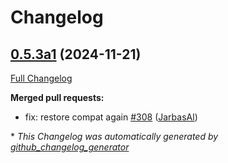 # Changelog

## [0.5.3a1](https://github.com/OpenVoiceOS/ovos-utils/tree/0.5.3a1) (2024-11-21)

[Full Changelog](https://github.com/OpenVoiceOS/ovos-utils/compare/0.5.2...0.5.3a1)

**Merged pull requests:**

- fix: restore compat again [\#308](https://github.com/OpenVoiceOS/ovos-utils/pull/308) ([JarbasAl](https://github.com/JarbasAl))



\* *This Changelog was automatically generated by [github_changelog_generator](https://github.com/github-changelog-generator/github-changelog-generator)*
